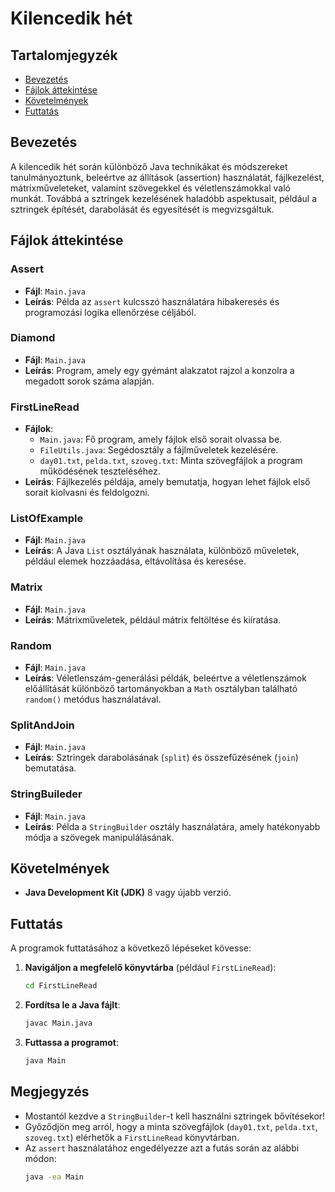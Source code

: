 # Kilencedik hét

## Tartalomjegyzék
- [Bevezetés](#bevezetés)
- [Fájlok áttekintése](#fájlok-áttekintése)
- [Követelmények](#követelmények)
- [Futtatás](#futtatás)

## Bevezetés
A kilencedik hét során különböző Java technikákat és módszereket tanulmányoztunk, beleértve az állítások (assertion) használatát, fájlkezelést, mátrixműveleteket, valamint szövegekkel és véletlenszámokkal való munkát. Továbbá a sztringek kezelésének haladóbb aspektusait, például a sztringek építését, darabolását és egyesítését is megvizsgáltuk.

## Fájlok áttekintése

### Assert
- **Fájl**: `Main.java`
- **Leírás**: Példa az `assert` kulcsszó használatára hibakeresés és programozási logika ellenőrzése céljából.

### Diamond
- **Fájl**: `Main.java`
- **Leírás**: Program, amely egy gyémánt alakzatot rajzol a konzolra a megadott sorok száma alapján.

### FirstLineRead
- **Fájlok**: 
  - `Main.java`: Fő program, amely fájlok első sorait olvassa be.
  - `FileUtils.java`: Segédosztály a fájlműveletek kezelésére.
  - `day01.txt`, `pelda.txt`, `szoveg.txt`: Minta szövegfájlok a program működésének teszteléséhez.
- **Leírás**: Fájlkezelés példája, amely bemutatja, hogyan lehet fájlok első sorait kiolvasni és feldolgozni.

### ListOfExample
- **Fájl**: `Main.java`
- **Leírás**: A Java `List` osztályának használata, különböző műveletek, például elemek hozzáadása, eltávolítása és keresése.

### Matrix
- **Fájl**: `Main.java`
- **Leírás**: Mátrixműveletek, például mátrix feltöltése és kiíratása.

### Random
- **Fájl**: `Main.java`
- **Leírás**: Véletlenszám-generálási példák, beleértve a véletlenszámok előállítását különböző tartományokban a `Math` osztályban található `random()` metódus használatával.

### SplitAndJoin
- **Fájl**: `Main.java`
- **Leírás**: Sztringek darabolásának (`split`) és összefűzésének (`join`) bemutatása.

### StringBuileder
- **Fájl**: `Main.java`
- **Leírás**: Példa a `StringBuilder` osztály használatára, amely hatékonyabb módja a szövegek manipulálásának.

## Követelmények
- **Java Development Kit (JDK)** 8 vagy újabb verzió.

## Futtatás
A programok futtatásához a következő lépéseket kövesse:

1. **Navigáljon a megfelelő könyvtárba** (például `FirstLineRead`):
    ```bash
    cd FirstLineRead
2. **Fordítsa le a Java fájlt**:
    ```bash
    javac Main.java
3. **Futtassa a programot**:
    ```bash
    java Main
## Megjegyzés

- Mostantól kezdve a `StringBuilder`-t kell használni sztringek bővítésekor!
- Győződjön meg arról, hogy a minta szövegfájlok (`day01.txt`, `pelda.txt`, `szoveg.txt`) elérhetők a `FirstLineRead` könyvtárban.
- Az `assert` használatához engedélyezze azt a futás során az alábbi módon:
    ```bash
    java -ea Main
